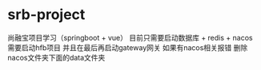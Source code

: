 # srb-project
尚融宝项目学习（springboot + vue）
目前只需要启动数据库  + redis + nacos
需要启动hfb项目
并且在最后再启动gateway网关
如果有nacos相关报错 删除nacos文件夹下面的data文件夹
